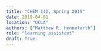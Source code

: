 ```yaml
---
title: "CHEM 14D, Spring 2019"
date: 2019-04-01
location: "UCLA"
authors: ["Matthew R. Hennefarth"]
role: "learning assistant"
draft: True
---
```


